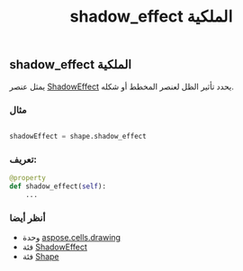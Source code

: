 ﻿---
title: shadow_effect الملكية
second_title: Aspose.Cells for Python via .NET API المراجع
description:
type: docs
weight: 870
url: /ar/python-net/aspose.cells.drawing/shape/shadow_effect/
is_root: false
---
##  shadow_effect الملكية

يمثل عنصر [ShadowEffect](/cells/ar/python-net/aspose.cells.drawing/shadoweffect) يحدد تأثير الظل لعنصر المخطط أو شكله.

###  مثال

```python

shadowEffect = shape.shadow_effect

```
###  تعريف:
```python
@property
def shadow_effect(self):
    ...
```

###  أنظر أيضا
* وحدة [aspose.cells.drawing](../../)
* فئة [ShadowEffect](/cells/ar/python-net/aspose.cells.drawing/shadoweffect)
* فئة [Shape](/cells/ar/python-net/aspose.cells.drawing/shape)
